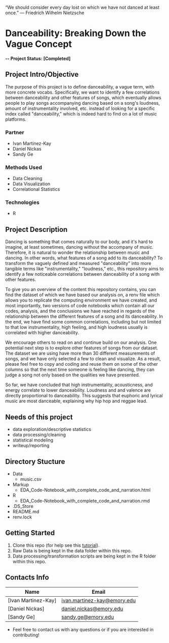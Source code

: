 “We should consider every day lost on which we have not danced at least once.”
― Friedrich Wilhelm Nietzsche

# Danceability: Breaking Down the Vague Concept

#### -- Project Status: [Completed]

## Project Intro/Objective
The purpose of this project is to define danceability, a vague term, with more concrete vocabs. Specifically, we want to identify a few correlations between danceability and other features of songs, which eventually allows people to play songs accompanying dancing based on a song's loudness, amount of instrumentality involved, etc. instead of looking for a specific index called "danceability," which is indeed hard to find on a lot of music platforms.

### Partner
* Ivan Martinez-Kay
* Daniel Nickas
* Sandy Ge

### Methods Used
* Data Cleaning
* Data Visualization
* Correlational Statistics

### Technologies
* R 

## Project Description
Dancing is something that comes naturally to our body, and it's hard to imagine, at least sometimes, dancing without the accompany of music. Therefore, it is natural to wonder the relationship between music and dancing. In other words, what features of a song add to its danceability? To transform the vaguely defined and measured "danceability" into more tangible terms like "instrumentality," "loudness," etc., this repository aims to identify a few noticeable correlations between danceability of a song with other features.

To give you an overview of the content this repository contains, you can find the dataset of which we have based our analysis on, a renv file which allows you to replicate the computing environment we have created, and most importantly, two versions of code notebooks which contain all our codes,  analysis, and the conclusions we have reached in regards of the relationship between the different features of a song and its danceability. In the end, we have find some common correlations, including but not limited to that low instrumentality, high feeling, and high loudness usually is correlated with higher danceability. 

We encourage others to read on and continue build on our analysis. One potential next step is to explore other features of songs from our dataset. The dataset we are using have more than 30 different measurements of songs, and we have only selected a few to clean and visualize. As a result, please feel free to copy and coding and reuse them on some of the other columns so that the next time someone is feeling like dancing, they can judge a song not only based on the qualities we have presented.

So far, we have concluded that high instrumentality, acousticness, and energy correlate to lower danceability. Loudness and and valence are directly proportional to danceability. This suggests that euphoric and lyrical music are most danceable, explaining why hip hop and reggae lead.

## Needs of this project

- data exploration/descriptive statistics
- data processing/cleaning
- statistical modeling
- writeup/reporting

## Directory Stucture

* Data
    * music.csv
* Markup
    * EDA_Code-Notebook_with_complete_code_and_narration.html
* R
  * EDA_Code-Notebook_with_complete_code_and_narration.rmd
* .DS_Store
* README.md
* renv.lock


## Getting Started

1. Clone this repo (for help see this [tutorial](https://help.github.com/articles/cloning-a-repository/)).
2. Raw Data is being kept in the data folder within this repo. 
3. Data processing/transformation scripts are being kept in the R folder within this repo.

## Contacts Info

|Name     |  Email   | 
|---------|-----------------|
|[Ivan Martinez-Kay]|ivan.martinez-kay@emory.edu|
|[Daniel Nickas]|daniel.nickas@emory.edu|
|[Sandy Ge]|sandy.ge@emory.edu|

* Feel free to contact us with any questions or if you are interested in contributing!
